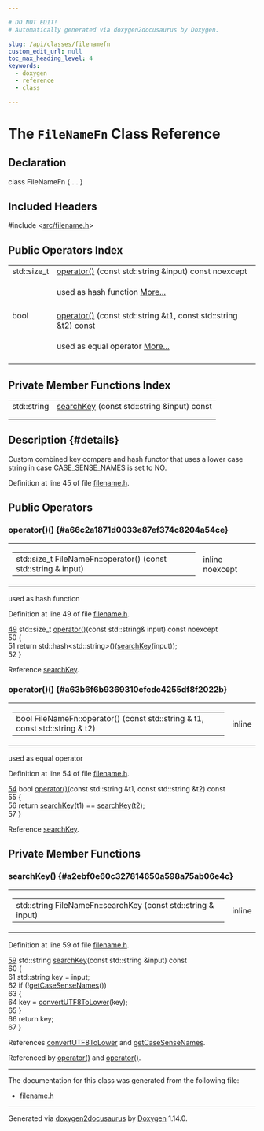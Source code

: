 ```yaml
---

# DO NOT EDIT!
# Automatically generated via doxygen2docusaurus by Doxygen.

slug: /api/classes/filenamefn
custom_edit_url: null
toc_max_heading_level: 4
keywords:
  - doxygen
  - reference
  - class

---
```


<div class="doxyPage">

# The `FileNameFn` Class Reference



## Declaration

<div class="doxyDeclaration">
class FileNameFn { ... }
</div>

## Included Headers

<div class="doxyIncludesList">#include &lt;<a href="/web-doxygen/docs/api/files/src/filename-h">src/filename.h</a>&gt;
</div>

## Public Operators Index

<table class="doxyMembersIndex">

<tr class="doxyMemberIndexItem">
<td class="doxyMemberIndexItemType" align="left" valign="top">std::size_t</td>
<td class="doxyMemberIndexItemName" align="left" valign="top"><a href="#a66c2a1871d0033e87ef374c8204a54ce">operator()</a> (const std::string &amp;input) const noexcept</td>
</tr>
<tr class="doxyMemberIndexDescription">
<td class="doxyMemberIndexDescriptionLeft"></td>
<td class="doxyMemberIndexDescriptionRight">
<p>used as hash function <a href="#a66c2a1871d0033e87ef374c8204a54ce">More...</a></p>
</td>
</tr>
<tr class="doxyMemberIndexSeparator">
<td class="doxyMemberIndexSeparator" colspan="2"></td>
</tr>

<tr class="doxyMemberIndexItem">
<td class="doxyMemberIndexItemType" align="left" valign="top">bool</td>
<td class="doxyMemberIndexItemName" align="left" valign="top"><a href="#a63b6f6b9369310cfcdc4255df8f2022b">operator()</a> (const std::string &amp;t1, const std::string &amp;t2) const</td>
</tr>
<tr class="doxyMemberIndexDescription">
<td class="doxyMemberIndexDescriptionLeft"></td>
<td class="doxyMemberIndexDescriptionRight">
<p>used as equal operator <a href="#a63b6f6b9369310cfcdc4255df8f2022b">More...</a></p>
</td>
</tr>
<tr class="doxyMemberIndexSeparator">
<td class="doxyMemberIndexSeparator" colspan="2"></td>
</tr>

</table>

## Private Member Functions Index

<table class="doxyMembersIndex">

<tr class="doxyMemberIndexItem">
<td class="doxyMemberIndexItemType" align="left" valign="top">std::string</td>
<td class="doxyMemberIndexItemName" align="left" valign="top"><a href="#a2ebf0e60c327814650a598a75ab06e4c">searchKey</a> (const std::string &amp;input) const</td>
</tr>
<tr class="doxyMemberIndexDescription">
<td class="doxyMemberIndexDescriptionLeft"></td>
<td class="doxyMemberIndexDescriptionRight">
</td>
</tr>
<tr class="doxyMemberIndexSeparator">
<td class="doxyMemberIndexSeparator" colspan="2"></td>
</tr>

</table>

## Description {#details}



<p>Custom combined key compare and hash functor that uses a lower case string in case CASE_SENSE_NAMES is set to NO.</p>


<p>Definition at line 45 of file <a href="/web-doxygen/docs/api/files/src/filename-h">filename.h</a>.</p>


<div class="doxySectionDef">

## Public Operators

### operator()() {#a66c2a1871d0033e87ef374c8204a54ce}

<div class="doxyMemberItem">
<div class="doxyMemberProto">
<table class="doxyMemberLabels">
<tr class="doxyMemberLabels">
<td class="doxyMemberLabelsLeft">
<table class="doxyMemberName">
<tr>
<td class="doxyMemberName">std::size_t FileNameFn::operator() (const std::string &amp; input)</td>
</tr>
</table>
</td>
<td class="doxyMemberLabelsRight">
<span class="doxyMemberLabels">
<span class="doxyMemberLabel inline">inline</span>
<span class="doxyMemberLabel noexcept">noexcept</span>
</span>
</td>
</tr>
</table>
</div>
<div class="doxyMemberDoc">

<p>used as hash function</p>

<p>Definition at line 49 of file <a href="/web-doxygen/docs/api/files/src/filename-h">filename.h</a>.</p>


<div class="doxyProgramListing">

<div class="doxyCodeLine"><span class="doxyLineNumber"><a href="#a66c2a1871d0033e87ef374c8204a54ce">49</a></span><span class="doxyLineContent"><span class="doxyHighlight">    std::size_t <a href="#a66c2a1871d0033e87ef374c8204a54ce">operator()</a>(</span><span class="doxyHighlightKeyword">const</span><span class="doxyHighlight"> std::string&amp; input) </span><span class="doxyHighlightKeyword">const</span><span class="doxyHighlight"> </span><span class="doxyHighlightKeyword">noexcept</span></span></div>
<div class="doxyCodeLine"><span class="doxyLineNumber">50</span><span class="doxyLineContent"><span class="doxyHighlight">    {</span></span></div>
<div class="doxyCodeLine"><span class="doxyLineNumber">51</span><span class="doxyLineContent"><span class="doxyHighlight">      </span><span class="doxyHighlightKeywordFlow">return</span><span class="doxyHighlight"> std::hash&lt;std::string&gt;()(<a href="#a2ebf0e60c327814650a598a75ab06e4c">searchKey</a>(input));</span></span></div>
<div class="doxyCodeLine"><span class="doxyLineNumber">52</span><span class="doxyLineContent"><span class="doxyHighlight">    }</span></span></div>

</div>


<p>Reference <a href="#a2ebf0e60c327814650a598a75ab06e4c">searchKey</a>.</p>

</div>
</div>

### operator()() {#a63b6f6b9369310cfcdc4255df8f2022b}

<div class="doxyMemberItem">
<div class="doxyMemberProto">
<table class="doxyMemberLabels">
<tr class="doxyMemberLabels">
<td class="doxyMemberLabelsLeft">
<table class="doxyMemberName">
<tr>
<td class="doxyMemberName">bool FileNameFn::operator() (const std::string &amp; t1, const std::string &amp; t2)</td>
</tr>
</table>
</td>
<td class="doxyMemberLabelsRight">
<span class="doxyMemberLabels">
<span class="doxyMemberLabel inline">inline</span>
</span>
</td>
</tr>
</table>
</div>
<div class="doxyMemberDoc">

<p>used as equal operator</p>

<p>Definition at line 54 of file <a href="/web-doxygen/docs/api/files/src/filename-h">filename.h</a>.</p>


<div class="doxyProgramListing">

<div class="doxyCodeLine"><span class="doxyLineNumber"><a href="#a63b6f6b9369310cfcdc4255df8f2022b">54</a></span><span class="doxyLineContent"><span class="doxyHighlight">    </span><span class="doxyHighlightKeywordType">bool</span><span class="doxyHighlight"> <a href="#a66c2a1871d0033e87ef374c8204a54ce">operator()</a>(</span><span class="doxyHighlightKeyword">const</span><span class="doxyHighlight"> std::string &amp;t1, </span><span class="doxyHighlightKeyword">const</span><span class="doxyHighlight"> std::string &amp;t2)</span><span class="doxyHighlightKeyword"> const</span></span></div>
<div class="doxyCodeLine"><span class="doxyLineNumber">55</span><span class="doxyLineContent"><span class="doxyHighlightKeyword">    </span><span class="doxyHighlight">{</span></span></div>
<div class="doxyCodeLine"><span class="doxyLineNumber">56</span><span class="doxyLineContent"><span class="doxyHighlight">      </span><span class="doxyHighlightKeywordFlow">return</span><span class="doxyHighlight"> <a href="#a2ebf0e60c327814650a598a75ab06e4c">searchKey</a>(t1) == <a href="#a2ebf0e60c327814650a598a75ab06e4c">searchKey</a>(t2);</span></span></div>
<div class="doxyCodeLine"><span class="doxyLineNumber">57</span><span class="doxyLineContent"><span class="doxyHighlight">    }</span></span></div>

</div>


<p>Reference <a href="#a2ebf0e60c327814650a598a75ab06e4c">searchKey</a>.</p>

</div>
</div>

</div>

<div class="doxySectionDef">

## Private Member Functions

### searchKey() {#a2ebf0e60c327814650a598a75ab06e4c}

<div class="doxyMemberItem">
<div class="doxyMemberProto">
<table class="doxyMemberLabels">
<tr class="doxyMemberLabels">
<td class="doxyMemberLabelsLeft">
<table class="doxyMemberName">
<tr>
<td class="doxyMemberName">std::string FileNameFn::searchKey (const std::string &amp; input)</td>
</tr>
</table>
</td>
<td class="doxyMemberLabelsRight">
<span class="doxyMemberLabels">
<span class="doxyMemberLabel inline">inline</span>
</span>
</td>
</tr>
</table>
</div>
<div class="doxyMemberDoc">



<p>Definition at line 59 of file <a href="/web-doxygen/docs/api/files/src/filename-h">filename.h</a>.</p>


<div class="doxyProgramListing">

<div class="doxyCodeLine"><span class="doxyLineNumber"><a href="#a2ebf0e60c327814650a598a75ab06e4c">59</a></span><span class="doxyLineContent"><span class="doxyHighlight">    std::string <a href="#a2ebf0e60c327814650a598a75ab06e4c">searchKey</a>(</span><span class="doxyHighlightKeyword">const</span><span class="doxyHighlight"> std::string &amp;input)</span><span class="doxyHighlightKeyword"> const</span></span></div>
<div class="doxyCodeLine"><span class="doxyLineNumber">60</span><span class="doxyLineContent"><span class="doxyHighlightKeyword">    </span><span class="doxyHighlight">{</span></span></div>
<div class="doxyCodeLine"><span class="doxyLineNumber">61</span><span class="doxyLineContent"><span class="doxyHighlight">      std::string key = input;</span></span></div>
<div class="doxyCodeLine"><span class="doxyLineNumber">62</span><span class="doxyLineContent"><span class="doxyHighlight">      </span><span class="doxyHighlightKeywordFlow">if</span><span class="doxyHighlight"> (!<a href="/web-doxygen/docs/api/files/src/util-cpp/#aaefdc17b5414c3b2329297ff8c4e90a6">getCaseSenseNames</a>())</span></span></div>
<div class="doxyCodeLine"><span class="doxyLineNumber">63</span><span class="doxyLineContent"><span class="doxyHighlight">      {</span></span></div>
<div class="doxyCodeLine"><span class="doxyLineNumber">64</span><span class="doxyLineContent"><span class="doxyHighlight">        key = <a href="/web-doxygen/docs/api/files/src/utf8-cpp/#a90000b3876f8ff0fed72d2c31ecdfe11">convertUTF8ToLower</a>(key);</span></span></div>
<div class="doxyCodeLine"><span class="doxyLineNumber">65</span><span class="doxyLineContent"><span class="doxyHighlight">      }</span></span></div>
<div class="doxyCodeLine"><span class="doxyLineNumber">66</span><span class="doxyLineContent"><span class="doxyHighlight">      </span><span class="doxyHighlightKeywordFlow">return</span><span class="doxyHighlight"> key;</span></span></div>
<div class="doxyCodeLine"><span class="doxyLineNumber">67</span><span class="doxyLineContent"><span class="doxyHighlight">    }</span></span></div>

</div>


<p>References <a href="/web-doxygen/docs/api/files/src/utf8-cpp/#a90000b3876f8ff0fed72d2c31ecdfe11">convertUTF8ToLower</a> and <a href="/web-doxygen/docs/api/files/src/util-cpp/#aaefdc17b5414c3b2329297ff8c4e90a6">getCaseSenseNames</a>.</p>


<p>Referenced by <a href="#a66c2a1871d0033e87ef374c8204a54ce">operator()</a> and <a href="#a63b6f6b9369310cfcdc4255df8f2022b">operator()</a>.</p>

</div>
</div>

</div>

<hr/>

The documentation for this class was generated from the following file:

<ul>
<li><a href="/web-doxygen/docs/api/files/src/filename-h">filename.h</a></li>
</ul>

<hr/>

<p class="doxyGeneratedBy">Generated via <a href="https://github.com/xpack/doxygen2docusaurus">doxygen2docusaurus</a> by <a href="https://www.doxygen.nl">Doxygen</a> 1.14.0.</p>

</div>
